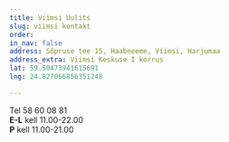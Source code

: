 ```yaml
---
title: Viimsi Uulits
slug: viimsi kontakt
order: 
in_nav: false
address: Sõpruse tee 15, Haabneeme, Viimsi, Harjumaa
address_extra: Viimsi Keskuse I korrus
lat: 59.50473941615691
lng: 24.827066856351248

---
```

Tel 58 60 08 81  
**E-L** kell 11.00-22.00  
**P** kell 11.00-21.00